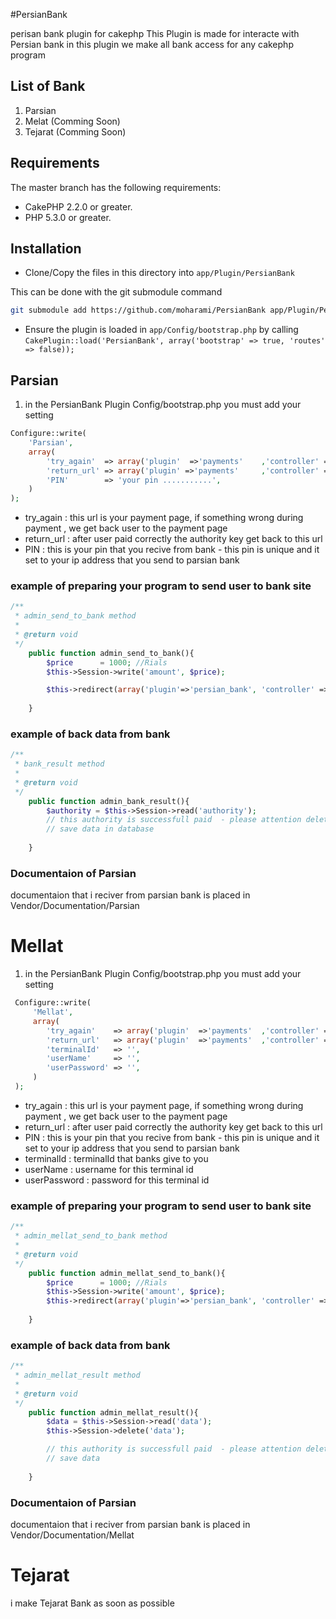 #PersianBank

perisan bank plugin for cakephp
This Plugin is made for interacte with Persian bank 
in this plugin  we make all bank access for any cakephp program 
## List of Bank
1. Parsian
2. Melat (Comming Soon)
3. Tejarat (Comming Soon)


## Requirements

The master branch has the following requirements:

* CakePHP 2.2.0 or greater.
* PHP 5.3.0 or greater.

## Installation

* Clone/Copy the files in this directory into `app/Plugin/PersianBank`

This can be done with the git submodule command
```sh
git submodule add https://github.com/moharami/PersianBank app/Plugin/PersianBank
```

* Ensure the plugin is loaded in `app/Config/bootstrap.php` by calling `CakePlugin::load('PersianBank', array('bootstrap' => true, 'routes' => false));`

## Parsian
1. in the PersianBank Plugin Config/bootstrap.php you must add your setting 
```php
Configure::write(
    'Parsian',
    array(
		'try_again'  => array('plugin'  =>'payments'	,'controller' => 'PaymentAccountNumbers' , 'action' => 'list'			, 'admin'=>true),
		'return_url' => array('plugin' =>'payments'		,'controller' => 'PaymentAccountNumbers' , 'action' => 'bank_result'	, 'admin'=>true),
		'PIN'        => 'your pin ...........',
    )
);
```
* try_again  : this url is your payment page, if something wrong during payment , we get back user to the payment page
* return_url : after user paid correctly the authority key get back to this url
* PIN        : this is your pin that you recive from bank - this pin is unique and it set to your ip address that you send to parsian bank


### example of preparing your program to send user to bank site
```php
/**
 * admin_send_to_bank method
 *
 * @return void
 */
	public function admin_send_to_bank(){		
		$price      = 1000; //Rials
		$this->Session->write('amount', $price);

		$this->redirect(array('plugin'=>'persian_bank', 'controller' => 'Parsians', 'action' => 'gotoParsian'));
		
	}
```

### example of back data from bank
```php
/**
 * bank_result method
 *
 * @return void
 */
	public function admin_bank_result(){
		$authority = $this->Session->read('authority');
		// this authority is successfull paid  - please attention delete this session(authority) after save your data in database
		// save data in database
		
	}
```

### Documentaion of Parsian
documentaion that i reciver from parsian bank is placed in Vendor/Documentation/Parsian


# Mellat
1. in the PersianBank Plugin Config/bootstrap.php you must add your setting 
```php
 Configure::write(
     'Mellat',
     array(
        'try_again'    => array('plugin'  =>'payments'  ,'controller' => 'PaymentAccountNumbers' , 'action' => 'list'           , 'admin'=>true),
        'return_url'   => array('plugin'  =>'payments'  ,'controller' => 'PaymentAccountNumbers' , 'action' => 'mellat_result'  , 'admin'=>true),
        'terminalId'   => '',
        'userName'     => '',
        'userPassword' => '',
     )
 );
```
* try_again  : this url is your payment page, if something wrong during payment , we get back user to the payment page
* return_url : after user paid correctly the authority key get back to this url
* PIN        : this is your pin that you recive from bank - this pin is unique and it set to your ip address that you send to parsian bank
* terminalId : terminalId that banks give to you
* userName   :  username for this terminal id
* userPassword : password for this terminal id

### example of preparing your program to send user to bank site
```php
/**
 * admin_mellat_send_to_bank method
 *
 * @return void
 */
    public function admin_mellat_send_to_bank(){
        $price      = 1000; //Rials
        $this->Session->write('amount', $price);
        $this->redirect(array('plugin'=>'persian_bank', 'controller' => 'mellat', 'action' => 'bp_pay_request'));
        
    }
```

### example of back data from bank
```php
/**
 * admin_mellat_result method
 *
 * @return void
 */
    public function admin_mellat_result(){          
        $data = $this->Session->read('data');
        $this->Session->delete('data');

        // this authority is successfull paid  - please attention delete this session(authority) after save your data in database
        // save data 
        
    }
```

### Documentaion of Parsian
documentaion that i reciver from parsian bank is placed in Vendor/Documentation/Mellat



# Tejarat 
i make Tejarat Bank as soon as possible

